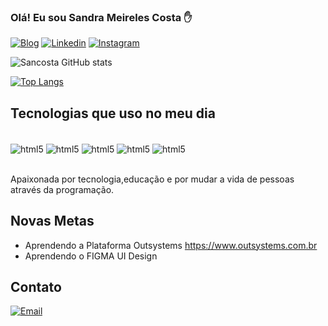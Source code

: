 ### Olá! Eu sou  Sandra Meireles Costa ✋

[![Blog](https://img.shields.io/website?label=SujeitoProgramador.com&stylefor-the-badge&url=https://sujeitoprogramador.com/)](https://sujeitoprogramador.com)
[![Linkedin](https://img.shields.io/badge/LinkedIn-0077B5?style=for-the-badge&logo=linkedin&logoColor=white)](https://www.linkedin.com/in/sandrameirelesti/)
[![Instagram](https://img.shields.io/badge/Instagram-E4405F?style=for-the-badge&logo=instagram&logoColor=white)](https://www.instagram.com/sancosta_designer/)

![Sancosta GitHub stats](https://github-readme-stats.vercel.app/api?username=sancosta&show_icons=true&theme=dracula)

[![Top Langs](https://github-readme-stats.vercel.app/api/top-langs/?username=sancosta)](https://github.com/anuraghazra/github-readme-stats)

## Tecnologias que uso no meu dia

<div style="display: inline_block"><br/>
  <img align="center" alt="html5" src="https://img.shields.io/badge/HTML5-E34F26?style=for-the-badge&logo=html5&logoColor=white"/>
  <img align="center" alt="html5" src="https://img.shields.io/badge/CSS3-1572B6?style=for-the-badge&logo=css3&logoColor=white"/>
  <img align="center" alt="html5" src="https://img.shields.io/badge/JavaScript-323330?style=for-the badge&logo=javascript&logoColor=F7DF1E"/>
  <img align="center" alt="html5" src="https://img.shields.io/badge/Node.js-43853D?style=for-the-badge&logo=node.js&logoColor=white"/>
  <img align="center" alt="html5" src="https://img.shields.io/badge/React_Native-20232A?style=for-the-badge&logo=react&logoColor=61DAFB"/>
</div></br>

Apaixonada por tecnologia,educação e por mudar a vida de pessoas através da programação. 

## Novas Metas
- Aprendendo a Plataforma Outsystems https://www.outsystems.com.br
- Aprendendo o FIGMA UI Design

## Contato
[![Email](https://img.shields.io/badge/Gmail-D14836?style=for-the-badge&logo=gmail&logoColor=white)](sancosta2016@gmail.com)

